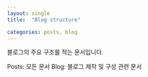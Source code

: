 ```yaml
---
layout: single
title:  "Blog structure"

categories: posts, blog
---
```


블로그의 주요 구조를 적는 문서입니다.

Posts: 모든 문서
Blog: 블로그 제작 및 구성 관련 문서
